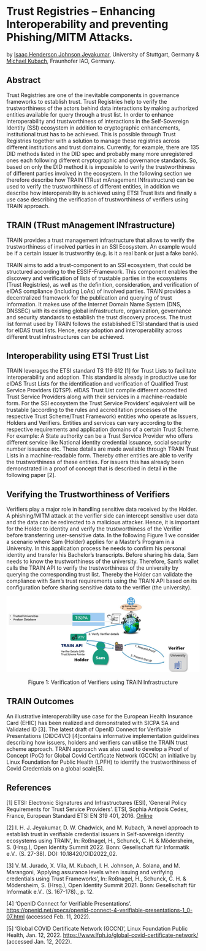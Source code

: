 # Trust Registries – Enhancing Interoperability and preventing Phishing/MITM Attacks.

by [Isaac Henderson Johnson Jeyakumar](mailto:isaac-henderson.johnson-jeyakumar@iat.uni-stuttgart.de), University of Stuttgart, Germany & [Michael Kubach](mailto:michael.kubach@iao.fraunhofer.de), Fraunhofer IAO, Germany.

## Abstract 

Trust Registries are one of the inevitable components in governance frameworks to establish trust. Trust Registries help to verify the trustworthiness of the actors behind data interactions by making authorized entities available for query through a trust list. In order to enhance interoperability and trustworthiness of interactions in the Self-Sovereign Identity (SSI) ecosystem in addition to cryptographic enhancements, institutional trust has to be achieved. This is possible through Trust Registries together with a solution to manage these registries across different institutions and trust domains. Currently, for example, there are 135 DID methods listed in the DID spec  and probably many more unregistered ones each following different cryptographic and governance standards. So, based on only the DID method it is impossible to verify the trustworthiness of different parties involved in the ecosystem. In the following section we therefore describe how TRAIN (TRust mAnagement INfrastructure) can be used to verify the trustworthiness of different entities, in addition we describe how interoperability is achieved using ETSI Trust lists and finally a use case describing the verification of trustworthiness of verifiers using TRAIN approach. 

## TRAIN (TRust mAnagement INfrastructure)

TRAIN provides a trust management infrastructure that allows to verify the trustworthiness of involved parties in an SSI Ecosystem. An example would be if a certain issuer is trustworthy (e.g. is it a real bank or just a fake bank).

TRAIN aims to add a trust-component to an SSI ecosystem, that could be structured according to the ESSIF-Framework. This component enables the discovery and verification of lists of trustable parties in the ecosystems (Trust Registries), as well as the definition, consideration, and verification of eIDAS compliance (including LoAs) of involved parties. TRAIN provides a decentralized framework for the publication and querying of trust information. It makes use of the Internet Domain Name System (DNS, DNSSEC) with its existing global infrastructure, organization, governance and security standards to establish the trust discovery process. The trust list format used by TRAIN follows the established ETSI standard that is used for eIDAS trust lists. Hence, easy adoption and interoperability across different trust infrastructures can be achieved.

## Interoperability using ETSI Trust List

TRAIN leverages the ETSI standard TS 119 612 [1] for Trust Lists to facilitate interoperability and adoption. This standard is already in productive use for eIDAS Trust Lists for the identification and verification of Qualified Trust Service Providers (QTSP). eIDAS Trust List compile different accredited Trust Service Providers along with their services in a machine-readable form. For the SSI ecosystem the Trust Service Providers’ equivalent will be trustable (according to the rules and accreditation processes of the respective Trust Scheme/Trust Framework) entities who operate as Issuers, Holders and Verifiers. Entities and services can vary according to the respective requirements and application domains of a certain Trust Scheme. For example: A State authority can be a Trust Service Provider who offers different service like National identity credential issuance, social security number issuance etc. These details are made available through TRAIN Trust Lists in a machine-readable form. Thereby other entities are able to verify the trustworthiness of these entities. For issuers this has already been demonstrated in a proof of concept that is described in detail in the following paper [2]. 

## Verifying the Trustworthiness of Verifiers

Verifiers play a major role in handling sensitive data received by the Holder. A phishing/MITM attack at the verifier side can intercept sensitive user data and the data can be redirected to a malicious attacker. Hence, it is important for the Holder to identity and verify the trustworthiness of the Verifier before transferring user-sensitive data. In the following Figure 1 we consider a scenario where Sam (Holder) applies for a Master’s Program in a University. In this application process he needs to confirm his personal identity and transfer his Bachelor’s transcripts. Before sharing his data, Sam needs to know the trustworthiness of the university. Therefore, Sam’s wallet calls the TRAIN API to verify the trustworthiness of the university by querying the corresponding trust list. Thereby the Holder can validate the compliance with Sam’s trust requirements using the TRAIN API based on its configuration before sharing sensitive data to the verifier (the university). 


![Verification of Verifiers using TRAIN Infrastructure](media/verifer-verification.png)

<p align = "center">Figure 1: Verification of Verifiers using TRAIN Infrastructure
</p>


## TRAIN Outcomes
An illustrative interoperability use case for the European Health Insurance Card (EHIC) has been realized and demonstrated with SICPA SA and Validated ID [3]. The latest draft of OpenID Connect for Verifiable Presentations (OIDC4VC) [4]contains informative implementation guidelines describing how issuers, holders and verifiers can utilise the TRAIN trust scheme approach. TRAIN approach was also used to develop a Proof of Concept (PoC) for Global Covid Certificate Network (GCCN)  an initiative by Linux Foundation for Public Health (LPFH) to identify the trustworthiness of Covid Credentials on a global scale[5].

## References

[1]	ETSI: Electronic Signatures and Infrastructures (ESI), ‘General Policy Requirements for Trust Service Providers’. ETSI, Sophia Antipois Cedex, France, European Standard ETSI EN 319 401, 2016. [Online](http://www.etsi.org/deliver/etsi_en/319400_319499/319401/02.01.01_60/en_319401v020101p.pdf.)

[2]	I. H. J. Jeyakumar, D. W. Chadwick, and M. Kubach, ‘A novel approach to establish trust in verifiable credential issuers in Self-sovereign identity ecosystems using TRAIN’, In: Roßnagel, H., Schunck, C. H. & Mödersheim, S. (Hrsg.), Open Identity Summit 2022. Bonn: Gesellschaft für Informatik e.V.. (S. 27-38). DOI: 10.18420/OID2022_02.

[3]	V. M. Jurado, X. Vila, M. Kubach, I. H. Johnson, A. Solana, and M. Marangoni, ‘Applying assurance levels when issuing and verifying credentials using Trust Frameworks’, In: Roßnagel, H., Schunck, C. H. & Mödersheim, S. (Hrsg.), Open Identity Summit 2021. Bonn: Gesellschaft für Informatik e.V.. (S. 167-178)., p. 12.

[4]	‘OpenID Connect for Verifiable Presentations’. https://openid.net/specs/openid-connect-4-verifiable-presentations-1_0-07.html (accessed Feb. 11, 2022).

[5]	‘Global COVID Certificate Network (GCCN)’, Linux Foundation Public Health, Jan. 12, 2022. https://www.lfph.io/global-covid-certificate-network/ (accessed Jan. 12, 2022).

